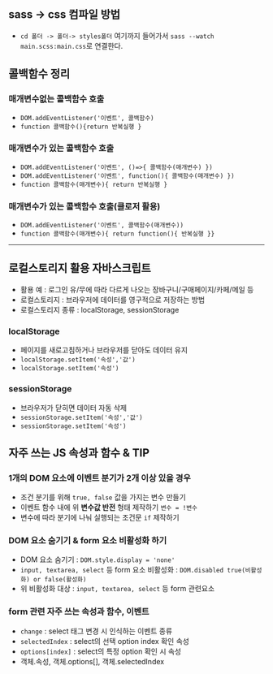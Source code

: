 ## sass -> css 컴파일 방법
* `cd 폴더 -> 폴더-> styles폴더` 여기까지 들어가서 `sass --watch main.scss:main.css`로 연결한다.

## 콜백함수 정리
### 매개변수없는 콜백함수 호출
* `DOM.addEventListener('이벤트', 콜백함수)`
* `function 콜백함수(){return 반복실행 }`

### 매개변수가 있는 콜백함수 호출
* `DOM.addEventListener('이벤트', ()=>{ 콜백함수(매개변수) })`
* `DOM.addEventListener('이벤트', function(){ 콜백함수(매개변수) })`
* `function 콜백함수(매개변수){ return 반복실행 }`

### 매개변수가 있는 콜백함수 호출(클로저 활용)
* `DOM.addEventListener('이벤트', 콜백함수(매개변수))`
* `function 콜백함수(매개변수){ return function(){ 반복실행 }}`
---------
## 로컬스토리지 활용 자바스크립트
* 활용 예 : 로그인 유/무에 따라 다르게 나오는 장바구니/구매페이지/카페/메일 등
* 로컬스토리지 : 브라우저에 데이터를 영구적으로 저장하는 방법
* 로컬스토리지 종류 : localStorage, sessionStorage
### localStorage
* 페이지를 새로고침하거나 브라우저를 닫아도 데이터 유지
* `localStorage.setItem('속성','값')`
* `localStorage.setItem('속성')`
### sessionStorage
* 브라우저가 닫히면 데이터 자동 삭제
* `sessionStorage.setItem('속성','값')`
* `sessionStorage.setItem('속성')`
##  자주 쓰는 JS 속성과 함수 & TIP
### 1개의 DOM 요소에 이벤트 분기가 2개 이상 있을 경우
* 조건 분기를 위해 `true, false` 값을 가지는 변수 만들기
* 이벤트 함수 내에 위 **변수값 반전** 형태 제작하기 `변수 = !변수`
* 변수에 따라 분기에 나눠 실행되는 조건문 `if` 제작하기
### DOM 요소 숨기기 & form 요소 비활성화 하기
* DOM 요소 숨기기 : `DOM.style.display = 'none'`
* `input, textarea, select` 등 form 요소 비활성화 : `DOM.disabled true(비활성화) or false(활성화)`
* 위 비활성화 대상 : `input, textarea, select` 등 form 관련요소
### form 관련 자주 쓰는 속성과 함수, 이벤트
* `change` : select 태그 변경 시 인식하는 이벤트 종류
* `selectedIndex` : select의 선택 option index 확인 속성
* `options[index]` : select의 특정 option 확인 시 속성
* 객체.속성, 객체.options[], 객체.selectedIndex